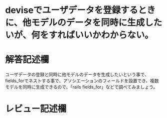 # deviseでユーザデータを登録するときに、他モデルのデータを同時に生成したいが、何をすればいいかわからない。
# 解答記述欄
ユーザデータの登録と同時に他モデルのデータを生成したいという事で、fields_forでネストする事で、アソシエーションのフィールドを設置でき、複数モデルを同時に生成できるので、「rails fields_for」などで調べてみましょう。






# レビュー記述欄
